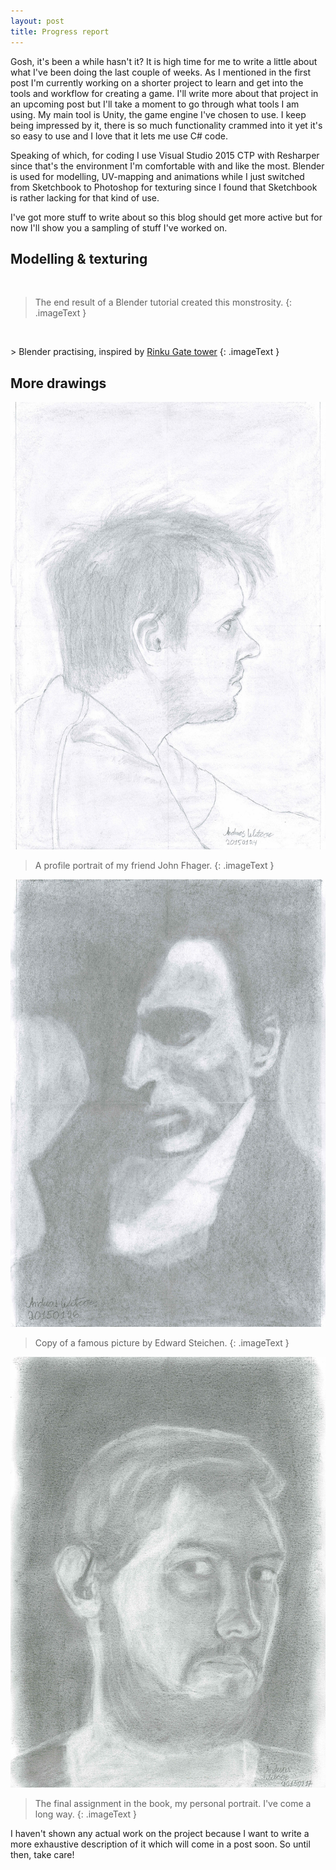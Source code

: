 ```yaml
---
layout: post
title: Progress report
---
```


Gosh, it's been a while hasn't it? It is high time for me to write a little about what I've been doing the last couple of weeks. As I mentioned in the first post I'm currently working on a shorter project to learn and get into the tools and workflow for creating a game. I'll write more about that project in an upcoming post but I'll take a moment to go through what tools I am using. My main tool is Unity, the game engine I've chosen to use. I keep being impressed by it, there is so much functionality crammed into it yet it's so easy to use and I love that it lets me use C# code.

Speaking of which, for coding I use Visual Studio 2015 CTP with Resharper since that's the environment I'm comfortable with and like the most. Blender is used for modelling, UV-mapping and animations while I just switched from Sketchbook to Photoshop for texturing since I found that Sketchbook is rather lacking for that kind of use.

I've got more stuff to write about so this blog should get more active but for now I'll show you a sampling of stuff I've worked on.

Modelling & texturing
---------------------
<p class="gfycontainer"><img class="gfyitem" data-id="SafeTalkativeHornshark" /></p>

> The end result of a Blender tutorial created this monstrosity.
{: .imageText }

<p class="gfycontainer"><img class="gfyitem" data-id="HugeScaredBasilisk" /></p>
> Blender practising, inspired by <a href="http://en.wikipedia.org/wiki/Rinku_Gate_Tower_Building">Rinku Gate tower</a>
{: .imageText }

More drawings
-------------
[![drawing](/images/20150124_John_Fhager_resized.jpg)](/images/20150124_John_Fhager_resized.jpg)

> A profile portrait of my friend John Fhager.
{: .imageText }

[![drawing](/images/20150126_Edward_Steichen_resized.jpg)](/images/20150126_Edward_Steichen_resized.jpg)

> Copy of a famous picture by Edward Steichen.
{: .imageText }

[![drawing](/images/20150217_Self_portrait_resized.jpg)](/images/20150217_Self_portrait_resized.jpg)

> The final assignment in the book, my personal portrait. I've come a long way.
{: .imageText }

I haven't shown any actual work on the project because I want to write a more exhaustive description of it which will come in a post soon. So until then, take care!